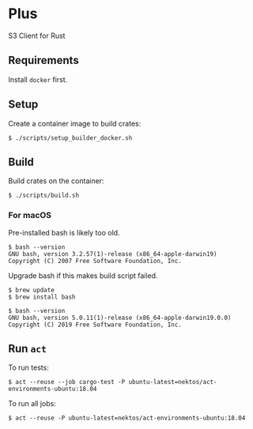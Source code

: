 # Plus

S3 Client for Rust

## Requirements

Install `docker` first.

## Setup

Create a container image to build crates:

```
$ ./scripts/setup_builder_docker.sh
```

## Build

Build crates on the container:

```
$ ./scripts/build.sh
```

### For macOS

Pre-installed bash is likely too old.

```
$ bash --version
GNU bash, version 3.2.57(1)-release (x86_64-apple-darwin19)
Copyright (C) 2007 Free Software Foundation, Inc.
```

Upgrade bash if this makes build script failed.

```
$ brew update
$ brew install bash

$ bash --version
GNU bash, version 5.0.11(1)-release (x86_64-apple-darwin19.0.0)
Copyright (C) 2019 Free Software Foundation, Inc.
```

## Run `act`

To run tests:

```
$ act --reuse --job cargo-test -P ubuntu-latest=nektos/act-environments-ubuntu:18.04
```

To run all jobs:

```
$ act --reuse -P ubuntu-latest=nektos/act-environments-ubuntu:18.04
```

